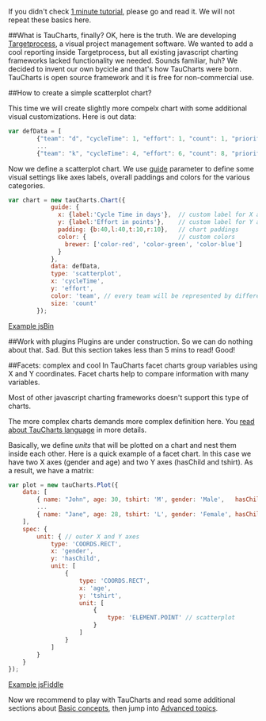 If you didn't check [1 minute tutorial](1min), please go and read it. We will not repeat these basics here.

##What is TauCharts, finally?
OK, here is the truth. We are developing [Targetprocess](http://www.targetprocess.com), a visual project management software. We wanted to add a cool reporting inside Targetprocess, but all existing javascript charting frameworks lacked functionality we needed. Sounds familiar, huh? We decided to invent our own bycicle and that's how TauCharts were born. TauCharts is open source framework and it is free for non-commercial use. 


##How to create a simple scatterplot chart?

This time we will create slightly more compelx chart with some additional visual customizations. Here is out data:


```javascript
var defData = [
        {"team": "d", "cycleTime": 1, "effort": 1, "count": 1, "priority": "low"},
        ...
        {"team": "k", "cycleTime": 4, "effort": 6, "count": 8, "priority": "medium"}];
```

Now we define a scatterplot chart. We use [guide](../basic/guide.md) parameter to define some visual settings like axes labels, overall paddings and colors for the various categories.


```javascript
var chart = new tauCharts.Chart({
            guide: {
              x: {label:'Cycle Time in days'},  // custom label for X axis
              y: {label:'Effort in points'},    // custom label for Y axis
              padding: {b:40,l:40,t:10,r:10},   // chart paddings
              color: {                          // custom colors
                brewer: ['color-red', 'color-green', 'color-blue']
              }
            },
            data: defData,
            type: 'scatterplot',
            x: 'cycleTime',
            y: 'effort',
            color: 'team', // every team will be represented by different color
            size: 'count'
        });
```

[Example jsBin](http://jsfiddle.net/taucharts/hmvwg1mn/)

##Work with plugins
Plugins are under construction. So we can do nothing about that. Sad. But this section takes less than 5 mins to read! Good!

##Facets: complex and cool
In TauCharts facet charts group variables using X and Y coordinates. Facet charts help to compare information with many variables.

Most of other javascript charting frameworks doesn't support this type of charts.

The more complex charts demands more complex definition here. You [read about TauCharts language](../advanced/tauchartslanguage.md) in more details.

Basically, we define *units* that will be plotted on a chart and nest them inside each other. Here is a quick example of a facet chart. In this case we have two X axes (gender and age) and two Y axes (hasChild and tshirt). As a result, we have a matrix:


```javascript
var plot = new tauCharts.Plot({
    data: [
        { name: "John", age: 30, tshirt: 'M', gender: 'Male',   hasChild: true },
        ...
        { name: "Jane", age: 28, tshirt: 'L', gender: 'Female', hasChild: true }
    ],
    spec: {
        unit: { // outer X and Y axes
            type: 'COORDS.RECT',
            x: 'gender',
            y: 'hasChild',
            unit: [
                {
                    type: 'COORDS.RECT',
                    x: 'age',
                    y: 'tshirt',
                    unit: [
                        {
                            type: 'ELEMENT.POINT' // scatterplot
                        }
                    ]
                }
            ]
        }
    }
});
```

[Example jsFiddle](http://jsfiddle.net/taucharts/d6L9hppe/)

Now we recommend to play with TauCharts and read some additional sections about [Basic concepts](../images/guide.png), then jump into [Advanced topics](../advanced/tauchartslanguage.md).
